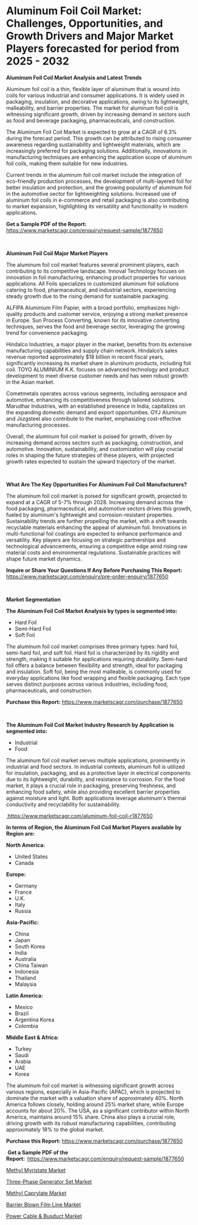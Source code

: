 <p><h1>Aluminum Foil Coil Market: Challenges, Opportunities, and Growth Drivers and Major Market Players forecasted for period from 2025 - 2032</h1></p><p><strong>Aluminum Foil Coil Market Analysis and Latest Trends</strong></p>
<p><p>Aluminum foil coil is a thin, flexible layer of aluminum that is wound into coils for various industrial and consumer applications. It is widely used in packaging, insulation, and decorative applications, owing to its lightweight, malleability, and barrier properties. The market for aluminum foil coil is witnessing significant growth, driven by increasing demand in sectors such as food and beverage packaging, pharmaceuticals, and construction.</p><p>The Aluminum Foil Coil Market is expected to grow at a CAGR of 6.3% during the forecast period. This growth can be attributed to rising consumer awareness regarding sustainability and lightweight materials, which are increasingly preferred for packaging solutions. Additionally, innovations in manufacturing techniques are enhancing the application scope of aluminum foil coils, making them suitable for new industries.</p><p>Current trends in the aluminum foil coil market include the integration of eco-friendly production processes, the development of multi-layered foil for better insulation and protection, and the growing popularity of aluminum foil in the automotive sector for lightweighting solutions. Increased use of aluminum foil coils in e-commerce and retail packaging is also contributing to market expansion, highlighting its versatility and functionality in modern applications.</p></p>
<p><strong>Get a Sample PDF of the Report:&nbsp;</strong> <a href="https://www.marketscagr.com/enquiry/request-sample/1877650?utm_campaign=2012&utm_medium=2&utm_source=Github&utm_content=ia&utm_term=02042025&utm_id=aluminum-foil-coil">https://www.marketscagr.com/enquiry/request-sample/1877650</a></p>
<p>&nbsp;</p>
<p><strong>Aluminum Foil Coil Major Market Players</strong></p>
<p><p>The aluminum foil coil market features several prominent players, each contributing to its competitive landscape. Innoval Technology focuses on innovation in foil manufacturing, enhancing product properties for various applications. All Foils specializes in customized aluminum foil solutions catering to food, pharmaceutical, and industrial sectors, experiencing steady growth due to the rising demand for sustainable packaging.</p><p>ALFIPA Aluminium Film Papier, with a broad portfolio, emphasizes high-quality products and customer service, enjoying a strong market presence in Europe. Sun Process Converting, known for its innovative converting techniques, serves the food and beverage sector, leveraging the growing trend for convenience packaging.</p><p>Hindalco Industries, a major player in the market, benefits from its extensive manufacturing capabilities and supply chain network. Hindalco’s sales revenue reported approximately $18 billion in recent fiscal years, significantly increasing its market share in aluminum products, including foil coil. TOYO ALUMINIUM K.K. focuses on advanced technology and product development to meet diverse customer needs and has seen robust growth in the Asian market.</p><p>Cometmetals operates across various segments, including aerospace and automotive, enhancing its competitiveness through tailored solutions. Marudhar Industries, with an established presence in India, capitalizes on the expanding domestic demand and export opportunities. GYJ Aluminum and Jszgsteel also contribute to the market, emphasizing cost-effective manufacturing processes.</p><p>Overall, the aluminum foil coil market is poised for growth, driven by increasing demand across sectors such as packaging, construction, and automotive. Innovation, sustainability, and customization will play crucial roles in shaping the future strategies of these players, with projected growth rates expected to sustain the upward trajectory of the market.</p></p>
<p>&nbsp;</p>
<p><strong>What Are The Key Opportunities For Aluminum Foil Coil Manufacturers?</strong></p>
<p><p>The aluminum foil coil market is poised for significant growth, projected to expand at a CAGR of 5-7% through 2028. Increasing demand across the food packaging, pharmaceutical, and automotive sectors drives this growth, fueled by aluminum's lightweight and corrosion-resistant properties. Sustainability trends are further propelling the market, with a shift towards recyclable materials enhancing the appeal of aluminum foil. Innovations in multi-functional foil coatings are expected to enhance performance and versatility. Key players are focusing on strategic partnerships and technological advancements, ensuring a competitive edge amid rising raw material costs and environmental regulations. Sustainable practices will shape future market dynamics.</p></p>
<p><strong>Inquire or Share Your Questions If Any Before Purchasing This Report:</strong> <a href="https://www.marketscagr.com/enquiry/pre-order-enquiry/1877650?utm_campaign=2012&utm_medium=2&utm_source=Github&utm_content=ia&utm_term=02042025&utm_id=aluminum-foil-coil">https://www.marketscagr.com/enquiry/pre-order-enquiry/1877650</a></p>
<p>&nbsp;</p>
<p><strong>Market Segmentation</strong></p>
<p><strong>The Aluminum Foil Coil Market Analysis by types is segmented into:</strong></p>
<p><ul><li>Hard Foil</li><li>Semi-Hard Foil</li><li>Soft Foil</li></ul></p>
<p><p>The aluminum foil coil market comprises three primary types: hard foil, semi-hard foil, and soft foil. Hard foil is characterized by its rigidity and strength, making it suitable for applications requiring durability. Semi-hard foil offers a balance between flexibility and strength, ideal for packaging and insulation. Soft foil, being the most malleable, is commonly used for everyday applications like food wrapping and flexible packaging. Each type serves distinct purposes across various industries, including food, pharmaceuticals, and construction.</p></p>
<p><strong>Purchase this Report:&nbsp;</strong><a href="https://www.marketscagr.com/purchase/1877650?utm_campaign=2012&utm_medium=2&utm_source=Github&utm_content=ia&utm_term=02042025&utm_id=aluminum-foil-coil">https://www.marketscagr.com/purchase/1877650</a></p>
<p>&nbsp;</p>
<p><strong>The Aluminum Foil Coil Market Industry Research by Application is segmented into:</strong></p>
<p><ul><li>Industrial</li><li>Food</li></ul></p>
<p><p>The aluminum foil coil market serves multiple applications, prominently in industrial and food sectors. In industrial contexts, aluminum foil is utilized for insulation, packaging, and as a protective layer in electrical components due to its lightweight, durability, and resistance to corrosion. For the food market, it plays a crucial role in packaging, preserving freshness, and enhancing food safety, while also providing excellent barrier properties against moisture and light. Both applications leverage aluminum's thermal conductivity and recyclability for sustainability.</p></p>
<p><a href="https://www.marketscagr.com/aluminum-foil-coil-r1877650?utm_campaign=2012&utm_medium=2&utm_source=Github&utm_content=ia&utm_term=02042025&utm_id=aluminum-foil-coil">&nbsp;https://www.marketscagr.com/aluminum-foil-coil-r1877650</a></p>
<p><strong>In terms of Region, the Aluminum Foil Coil Market Players available by Region are:</strong></p>
<p>
    <p> <strong> North America: </strong>
        <ul>
            <li>United States</li>
            <li>Canada</li>
        </ul>
        </p> 
    <p> <strong> Europe: </strong>
        <ul>
            <li>Germany</li>
            <li>France</li>
            <li>U.K.</li>
            <li>Italy</li>
            <li>Russia</li>
        </ul>
        </p> 
    <p> <strong> Asia-Pacific: </strong>
        <ul>
            <li>China</li>
            <li>Japan</li>
            <li>South Korea</li>
            <li>India</li>
            <li>Australia</li>
            <li>China Taiwan</li>
            <li>Indonesia</li>
            <li>Thailand</li>
            <li>Malaysia</li>
        </ul>
        </p> 
    <p> <strong> Latin America: </strong>
        <ul>
            <li>Mexico</li>
            <li>Brazil</li>
            <li>Argentina Korea</li>
            <li>Colombia</li>
        </ul>
        </p> 
    <p> <strong> Middle East & Africa: </strong>
        <ul>
            <li>Turkey</li>
            <li>Saudi</li>
            <li>Arabia</li>
            <li>UAE</li>
            <li>Korea</li>
        </ul>
    </p>
    </p>
<p><p>The aluminum foil coil market is witnessing significant growth across various regions, especially in Asia-Pacific (APAC), which is projected to dominate the market with a valuation share of approximately 40%. North America follows closely, holding around 25% market share, while Europe accounts for about 20%. The USA, as a significant contributor within North America, maintains around 15% share. China also plays a crucial role, driving growth with its robust manufacturing capabilities, contributing approximately 18% to the global market.</p></p>
<p><strong>Purchase this Report: </strong><a href="https://www.marketscagr.com/purchase/1877650?utm_campaign=2012&utm_medium=2&utm_source=Github&utm_content=ia&utm_term=02042025&utm_id=aluminum-foil-coil">https://www.marketscagr.com/purchase/1877650</a></p>
<p>&nbsp;<strong>Get a Sample PDF of the Report:&nbsp;&nbsp;</strong><a href="https://www.marketscagr.com/enquiry/request-sample/1877650?utm_campaign=2012&utm_medium=2&utm_source=Github&utm_content=ia&utm_term=02042025&utm_id=aluminum-foil-coil">https://www.marketscagr.com/enquiry/request-sample/1877650</a></p>
<p><strong></strong></p>
<p><p><a href="https://github.com/dubelsuehsik/Market-Research-Report-List-1/blob/main/methyl-myristate-market.md?utm_campaign=2012&utm_medium=2&utm_source=Github&utm_content=ia&utm_term=02042025&utm_id=aluminum-foil-coil">Methyl Myristate Market</a></p><p><a href="https://www.linkedin.com/pulse/digital-transformation-three-phase-generator-set-industry-xoalc?utm_campaign=2012&utm_medium=2&utm_source=Github&utm_content=ia&utm_term=02042025&utm_id=aluminum-foil-coil">Three-Phase Generator Set Market</a></p><p><a href="https://github.com/rndwazeri/Market-Research-Report-List-1/blob/main/methyl-caprylate-market.md?utm_campaign=2012&utm_medium=2&utm_source=Github&utm_content=ia&utm_term=02042025&utm_id=aluminum-foil-coil">Methyl Caprylate Market</a></p><p><a href="https://www.linkedin.com/pulse/key-drivers-barrier-blown-film-line-market-how-its-growing-v0qnc?utm_campaign=2012&utm_medium=2&utm_source=Github&utm_content=ia&utm_term=02042025&utm_id=aluminum-foil-coil">Barrier Blown Film Line Market</a></p><p><a href="https://www.linkedin.com/pulse/future-growth-revenue-analysis-power-cable-busduct-market-zn2mc?utm_campaign=2012&utm_medium=2&utm_source=Github&utm_content=ia&utm_term=02042025&utm_id=aluminum-foil-coil">Power Cable & Busduct Market</a></p></p>